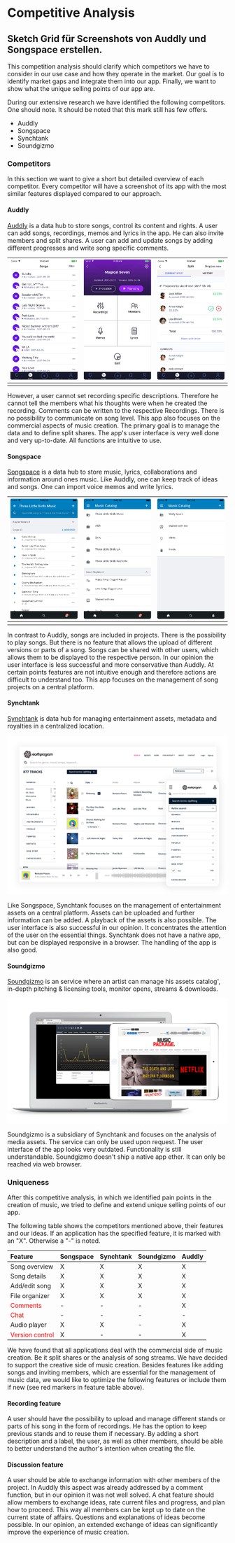 # Competitive Analysis

## Sketch Grid für Screenshots von Auddly und Songspace erstellen.

This competition analysis should clarify which competitors we have to consider in our use case and how they operate in the market. Our goal is to identify market gaps and integrate them into our app. Finally, we want to show what the unique selling points of our app are.

During our extensive research we have identified the following competitors. One should note. It should be noted that this mark still has few offers.

* Auddly
* Songspace
* Synchtank
* Soundgizmo

### Competitors

In this section we want to give a short but detailed overview of each competitor. Every competitor will have a screenshot of its app with the most similar features displayed compared to our approach.

#### Auddly

[Auddly](https://auddly.com/) is a data hub to store songs, control its content and rights. A user can add songs, recordings, memos and lyrics in the app. He can also invite members and split shares. A user can add and update songs by adding different progresses and write song specific comments.

| ![auddly_1](.\imgs\competitive_analysis\auddly_1.png) | ![auddly_2](.\imgs\competitive_analysis\auddly_2.png) | ![auddly_3](.\imgs\competitive_analysis\auddly_3.png) |
| ----------------------------------------------------- | ----------------------------------------------------- | ----------------------------------------------------- |
|                                                       |                                                       |                                                       |

However, a user cannot set recording specific descriptions. Therefore he cannot tell the members what his thoughts were when he created the recording. Comments can be written to the respective Recordings. There is no possibility to communicate on song level. This app also focuses on the commercial aspects of music creation. The primary goal is to manage the data and to define split shares. The app's user interface is very well done and very up-to-date. All functions are intuitive to use.

#### Songspace

[Songspace](https://songspace.com/) is a data hub to store music, lyrics, collaborations and information around ones music. Like Auddly, one can keep track of ideas and songs. One can import voice memos and write lyrics.

| ![auddly_1](.\imgs\competitive_analysis\songspace_1.png) | ![auddly_2](.\imgs\competitive_analysis\songspace_2.png) | ![songspace_3](.\imgs\competitive_analysis\songspace_3.png) |
| -------------------------------------------------------- | -------------------------------------------------------- | ----------------------------------------------------------- |
|                                                          |                                                          |                                                             |

In contrast to Auddly, songs are included in projects. There is the possibility to play songs. But there is no feature that allows the upload of different versions or parts of a song. Songs can be shared with other users, which allows them to be displayed to the respective person. In our opinion the user interface is less successful and more conservative than Auddly. At certain points features are not intuitive enough and therefore actions are difficult to understand too. This app focuses on the management of song projects on a central platform.

#### Synchtank

[Synchtank](https://www.synchtank.com/) is data hub for managing entertainment assets, metadata and royalties in a centralized location.

![synchtank](.\imgs\competitive_analysis\synchtank.png)

Like Songspace, Synchtank focuses on the management of entertainment assets on a central platform. Assets can be uploaded and further information can be added. A playback of the assets is also possible. The user interface is also successful in our opinion. It concentrates the attention of the user on the essential things. Synchtank does not have a native app, but can be displayed responsive in a browser. The handling of the app is also good.

#### Soundgizmo

[Soundgizmo](https://www.soundgizmo.com/#madeByMusicPeople) is an service where an artist can manage his assets catalog', in-depth pitching & licensing tools, monitor opens, streams & downloads.

![soundgizmo](.\imgs\competitive_analysis\soundgizmo.png)

Soundgizmo is a subsidiary of Synchtank and focuses on the analysis of media assets. The service can only be used upon request. The user interface of the app looks very outdated. Functionality is still understandable. Soundgizmo doesn't ship a native app ether. It can only be reached via web browser.

### Uniqueness 

After this competitive analysis, in which we identified pain points in the creation of music, we tried to define and extend unique selling points of our app. 

The following table shows the competitors mentioned above, their features and our ideas. If an application has the specified feature, it is marked with an "X". Otherwise a "-" is noted.

| **Feature**                                    | **Songspace** | **Synchtank** | **Soundgizmo** | **Auddly** |
| :--------------------------------------------- | ------------- | ------------- | -------------- | ---------- |
| Song overview                                  | X             | X             | X              | X          |
| Song details                                   | X             | X             | X              | X          |
| Add/edit song                                  | X             | X             | X              | X          |
| File organizer                                 | X             | X             | X              | X          |
| <span style='color:red'>Comments</span>        | -             | -             | -              | X          |
| <span style='color:red'>Chat</span>            | -             | -             | -              | -          |
| Audio player                                   | X             | X             | -              | X          |
| <span style='color:red'>Version control</span> | X             | -             | -              | X          |

We have found that all applications deal with the commercial side of music creation. Be it split shares or the analysis of song streams. We have decided to support the creative side of music creation. Besides features like adding songs and inviting members, which are essential for the management of music data, we would like to optimize the following features or include them if new (see red markers in feature table above).

#### Recording feature

A user should have the possibility to upload and manage different stands or parts of his song in the form of recordings. He has the option to keep previous stands and to reuse them if necessary. By adding a short description and a label, the user, as well as other members, should be able to better understand the author's intention when creating the file.

#### Discussion feature

A user should be able to exchange information with other members of the project. In Auddly this aspect was already addressed by a comment function, but in our opinion it was not well solved. A chat feature should allow members to exchange ideas, rate current files and progress, and plan how to proceed. This way all members can be kept up to date on the current state of affairs. Questions and explanations of ideas become possible. In our opinion, an extended exchange of ideas can significantly improve the experience of music creation.

